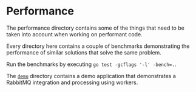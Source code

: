 # Performance

The performance directory contains some of the things that need to be taken into account when working on performant code.

Every directory here contains a couple of benchmarks demonstrating the performance of similar solutions that solve the same problem.

Run the benchmarks by executing `go test -gcflags '-l' -bench=.`.

The [`demo`](demo/README.md) directory contains a demo application that demonstrates a RabbitMQ integration and processing using workers.